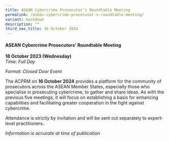 ```yaml
---
title: ASEAN Cybercrime Prosecutor’s Roundtable Meeting
permalink: /asean-cybercrime-prosecutor-s-roundtable-meeting/
variant: markdown
description: ""
third_nav_title: 16 October 2024
---
```

#### **ASEAN Cybercrime Prosecutors' Roundtable Meeting**

**18 October 2023 (Wednesday)**  
*Time: Full Day*

*Format: Closed Door Event*

The ACPRM on **16 October 2024** provides a platform for the community of prosecutors across the ASEAN Member States, especially those who specialise in prosecuting cybercrime, to gather and share ideas. As with the previous five meetings, it will focus on establishing a basis for enhancing capabilities and facilitating greater cooperation in the fight against cybercrime.

Attendance is strictly by invitation and will be sent out separately to expert-level practitioners.


*Information is accurate at time of publication*